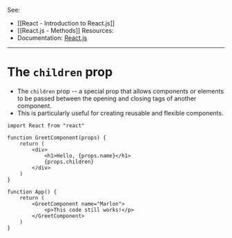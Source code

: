 See:
* [[React - Introduction to React.js]]
* [[React.js - Methods]]
Resources:
* Documentation: [React.js](https://react.dev/)

---

# The `children` prop
* The `children` prop -- a special prop that allows components or elements to be passed between the opening and closing tags of another component. 
* This is particularly useful for creating reusable and flexible components.
```JSX
import React from "react"

function GreetComponent(props) {
	return (
		<div>
			<h1>Hello, {props.name}</h1>
			{props.children}
		</div>
	)
}

function App() {
	return (
		<GreetComponent name="Marlon">
			<p>This code still works!</p>
		</GreetComponent>
	)
}
```

